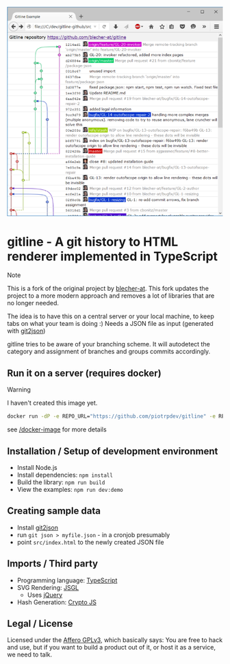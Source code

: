 ![gitline sample](./.github/img/gitline.png)

# gitline - A git history to HTML renderer implemented in TypeScript

> [!NOTE]
> This is a fork of the original project by [blecher-at](https://github.com/blecher-at/gitline). This fork updates the project to a more modern approach and removes a lot of libraries that are no longer needed.

The idea is to have this on a central server or your local machine, to keep tabs on what your team is doing :)
Needs a JSON file as input (generated with [git2json](https://github.com/blecher-at/git2json))

gitline tries to be aware of your branching scheme. It will autodetect the category and assignment of branches and groups commits accordingly.

## Run it on a server (requires docker)

> [!WARNING]
> I haven't created this image yet.

```bash
docker run -dP -e REPO_URL="https://github.com/piotrpdev/gitline" -e REPO_NAME="Gitline" piotrpdev/gitline
```
  
see [/docker-image](https://github.com/piotrpdev/gitline/tree/master/docker-image) for more details

## Installation / Setup of development environment

- Install Node.js
- Install dependencies: `npm install`
- Build the library: `npm run build`
- View the examples: `npm run dev:demo`

## Creating sample data

- Install [git2json](https://github.com/blecher-at/git2json)
- run `git json > myfile.json` - in a cronjob presumably
- point `src/index.html` to the newly created JSON file

## Imports / Third party

- Programming language: [TypeScript](http://www.typescriptlang.org/)
- SVG Rendering: [JSGL](https://github.com/jsgl/repo)  
  - Uses [jQuery](https://jquery.org/)
- Hash Generation: [Crypto JS](https://github.com/brix/crypto-js)

## Legal / License

Licensed under the [Affero GPLv3](LICENSE), which basically says: You are free to hack and use,
but if you want to build a product out of it, or host it as a service, we need to talk.

